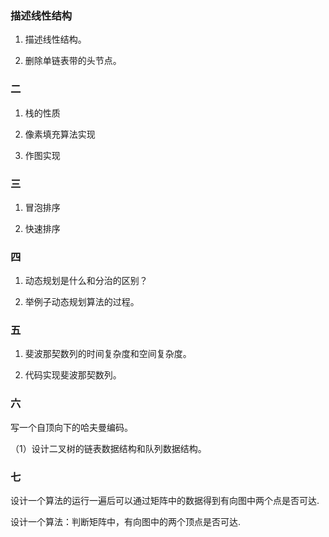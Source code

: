 <!--
 * @Author: zhangkangbin
 * @Date: 2022-10-03 11:12:07
 * @LastEditTime: 2022-10-03 11:26:15
 * @FilePath: \C_Study\2outline\2021.md
-->

### 描述线性结构

1. 描述线性结构。

2. 删除单链表带的头节点。

### 二

1. 栈的性质

2. 像素填充算法实现

3. 作图实现

### 三

1. 冒泡排序

2. 快速排序

### 四 
1. 动态规划是什么和分治的区别？

2. 举例子动态规划算法的过程。

### 五

1. 斐波那契数列的时间复杂度和空间复杂度。

2. 代码实现斐波那契数列。

### 六

写一个自顶向下的哈夫曼编码。

（1）设计二叉树的链表数据结构和队列数据结构。

### 七

设计一个算法的运行一遍后可以通过矩阵中的数据得到有向图中两个点是否可达.

设计一个算法：判断矩阵中，有向图中的两个顶点是否可达.